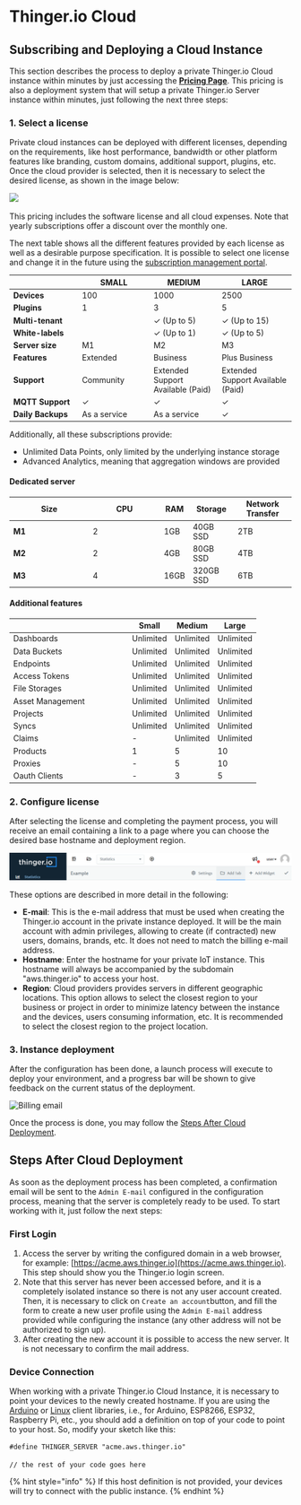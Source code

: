 # Thinger.io Cloud

## Subscribing and Deploying a Cloud Instance

This section describes the process to deploy a private Thinger.io Cloud instance within minutes by just accessing the [**Pricing Page**](https://thinger.io/pricing). This pricing is also a deployment system that will setup a private Thinger.io Server instance within minutes, just following the next three steps:&#x20;

### 1. Select a license

Private cloud instances can be deployed with different licenses, depending on the requirements, like host performance, bandwidth or other platform features like branding, custom domains, additional support,  plugins, etc. Once the cloud provider is selected, then it is necessary to select the desired license, as shown in the image below:

![](../../.gitbook/assets/cloud\_pricing.png)

This pricing includes the software license and all cloud expenses. Note that yearly subscriptions offer a discount over the monthly one.&#x20;

The next table shows all the different features provided by each license as well as a desirable purpose specification. It is possible to select one license and change it in the future using the [subscription management portal](https://thinger.chargebeeportal.com).&#x20;

<table><thead><tr><th width="191"></th><th width="178">SMALL</th><th width="184">MEDIUM</th><th width="211">LARGE</th></tr></thead><tbody><tr><td><strong>Devices</strong></td><td>100</td><td>1000</td><td>2500</td></tr><tr><td><strong>Plugins</strong></td><td>1</td><td>3</td><td>5</td></tr><tr><td><strong>Multi-tenant</strong></td><td></td><td>✓ (Up to 5)</td><td>✓ (Up to 15)</td></tr><tr><td><strong>White-labels</strong></td><td></td><td>✓ (Up to 1)</td><td>✓ (Up to 5)</td></tr><tr><td><strong>Server size</strong></td><td>M1</td><td>M2</td><td>M3</td></tr><tr><td><strong>Features</strong></td><td>Extended</td><td>Business</td><td>Plus Business</td></tr><tr><td><strong>Support</strong></td><td>Community</td><td>Extended Support Available (Paid)</td><td>Extended Support Available (Paid)</td></tr><tr><td><strong>MQTT Support</strong></td><td>✓</td><td>✓</td><td>✓</td></tr><tr><td><strong>Daily Backups</strong></td><td>As a service</td><td>As a service</td><td>✓</td></tr></tbody></table>

Additionally, all these subscriptions provide:

* Unlimited Data Points, only limited by the underlying instance storage
* Advanced Analytics, meaning that aggregation windows are provided

#### Dedicated server

<table><thead><tr><th width="128">Size</th><th width="113">CPU</th><th>RAM</th><th>Storage</th><th>Network Transfer</th></tr></thead><tbody><tr><td><strong>M1</strong></td><td>2</td><td>1GB</td><td>40GB SSD</td><td>2TB</td></tr><tr><td><strong>M2</strong></td><td>2</td><td>4GB</td><td>80GB SSD</td><td>4TB</td></tr><tr><td><strong>M3</strong></td><td>4</td><td>16GB</td><td>320GB SSD</td><td>6TB</td></tr></tbody></table>

#### Additional features

<table><thead><tr><th width="198"></th><th>Small</th><th>Medium</th><th>Large</th></tr></thead><tbody><tr><td>Dashboards</td><td>Unlimited</td><td>Unlimited</td><td>Unlimited</td></tr><tr><td>Data Buckets</td><td>Unlimited</td><td>Unlimited</td><td>Unlimited</td></tr><tr><td>Endpoints</td><td>Unlimited</td><td>Unlimited</td><td>Unlimited</td></tr><tr><td>Access Tokens</td><td>Unlimited</td><td>Unlimited</td><td>Unlimited</td></tr><tr><td>File Storages</td><td>Unlimited</td><td>Unlimited</td><td>Unlimited</td></tr><tr><td>Asset Management</td><td>Unlimited</td><td>Unlimited</td><td>Unlimited</td></tr><tr><td>Projects</td><td>Unlimited</td><td>Unlimited</td><td>Unlimited</td></tr><tr><td>Syncs</td><td>Unlimited</td><td>Unlimited</td><td>Unlimited</td></tr><tr><td>Claims</td><td>-</td><td>Unlimited</td><td>Unlimited</td></tr><tr><td>Products</td><td>1</td><td>5</td><td>10</td></tr><tr><td>Proxies</td><td>-</td><td>5</td><td>10</td></tr><tr><td>Oauth Clients</td><td>-</td><td>3</td><td>5</td></tr></tbody></table>

### 2.  Configure license

After selecting the license and completing the payment process, you will receive an email containing a link to a page where you can choose the desired base hostname and deployment region.

![Instance license preferences](<../../.gitbook/assets/image (94).png>)

These options are described in more detail in the following:

* **E-mail**: This is the e-mail address that must be used when creating the Thinger.io account in the private instance deployed. It will be the main account with admin privileges, allowing to create (if contracted) new users, domains, brands, etc. It does not need to match the billing e-mail address.
* **Hostname**: Enter the hostname for your private IoT instance. This hostname will always be accompanied by the subdomain "aws.thinger.io" to access your host.
* **Region**: Cloud providers provides servers in different geographic locations. This option allows to select the closest region to your business or project in order to minimize latency between the instance and the devices, users consuming information, etc. It is recommended to select the closest region to the project location.

### 3. Instance deployment

After the configuration has been done, a launch process will execute to deploy your environment, and a progress bar will be shown to give feedback on the current status of the deployment.

![Billing email](../../.gitbook/assets/cloud\_deployment.png)

Once the process is done, you may follow the [Steps After Cloud Deployment](thinger.io-cloud-server.md#steps-after-cloud-deployment).

## Steps After Cloud Deployment

As soon as the deployment process has been completed, a confirmation email will be sent to the `Admin E-mail` configured in the configuration process, meaning that the server is completely ready to be used. To start working with it, just follow the next steps:

### First Login

1. Access the server by writing the configured domain in a web browser, for example: [https://acme.aws.thinger.io](https://acme.aws.thinger.io). This step should show you the Thinger.io login screen.
2. Note that this server has never been accessed before, and it is a completely isolated instance so there is not any user account created. Then, it is necessary to click on `Create an account`button, and fill the form to create a new user profile using the `Admin E-mail` address provided while configuring the instance (any other address will not be authorized to sign up).
3. After creating the new account it is possible to access the new server. It is not necessary to confirm the mail address.

### Device Connection

When working with a private Thinger.io Cloud Instance, it is necessary to point your devices to the newly created hostname. If you are using the [Arduino](../../arduino/) or [Linux](../../linux.md) client libraries, i.e., for Arduino, ESP8266, ESP32, Raspberry Pi, etc., you should add a definition on top of your code to point to your host. So, modify your sketch like this:

```
#define THINGER_SERVER "acme.aws.thinger.io"

// the rest of your code goes here
```

{% hint style="info" %}
If this host definition is not provided, your devices will try to connect with the public instance.&#x20;
{% endhint %}
